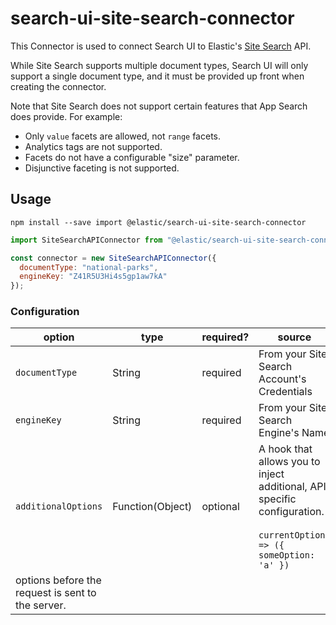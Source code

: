 # search-ui-site-search-connector

This Connector is used to connect Search UI to Elastic's [Site Search](https://www.elastic.co/cloud/site-search-service) API.

While Site Search supports multiple document types, Search UI will only
support a single document type, and it must be provided up front when
creating the connector.

Note that Site Search does not support certain features that App Search
does provide. For example:

- Only `value` facets are allowed, not `range` facets.
- Analytics tags are not supported.
- Facets do not have a configurable "size" parameter.
- Disjunctive faceting is not supported.

## Usage

```shell
npm install --save import @elastic/search-ui-site-search-connector
```

```js
import SiteSearchAPIConnector from "@elastic/search-ui-site-search-connector";

const connector = new SiteSearchAPIConnector({
  documentType: "national-parks",
  engineKey: "Z41R5U3Hi4s5gp1aw7kA"
});
```

### Configuration

| option                                            | type             | required? | source                                                                                                                       |
| ------------------------------------------------- | ---------------- | --------- | ---------------------------------------------------------------------------------------------------------------------------- |
| `documentType`                                    | String           | required  | From your Site Search Account's Credentials                                                                                  |
| `engineKey`                                       | String           | required  | From your Site Search Engine's Name                                                                                          |
| `additionalOptions`                               | Function(Object) | optional  | A hook that allows you to inject additional, API specific configuration.<br/><br/> `currentOptions => ({ someOption: 'a' })` |
| options before the request is sent to the server. |
